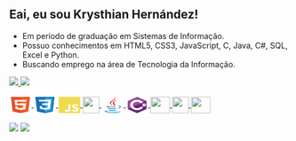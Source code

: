 ## Eai, eu sou Krysthian Hernández!

-  Em período de graduação em Sistemas de Informação. 
-  Possuo conhecimentos em HTML5, CSS3, JavaScript, C, Java, C#, SQL, Excel e Python.
-  Buscando emprego na área de Tecnologia da Informação.
  
   
<div>
  <a href="https://github.com/krysgh">
  <img height="150em" src="https://github-readme-stats.vercel.app/api?username=krysgh&show_icons=true&theme=great-gatsby&include_all_commits=true&count_private=true"/>
  <img height="150em" src="https://github-readme-stats.vercel.app/api/top-langs/?username=krysgh&layout=compact&langs_count=16&theme=great-gatsby"/>
</div>

<div style="display: inline_block"><br>
   <img align="center" height="30" width="40" src="https://raw.githubusercontent.com/devicons/devicon/master/icons/html5/html5-original.svg">
   <img align="center" height="30" width="40" src="https://raw.githubusercontent.com/devicons/devicon/master/icons/css3/css3-original.svg">
   <img align="center" height="30" width="40" src="https://raw.githubusercontent.com/devicons/devicon/master/icons/javascript/javascript-plain.svg">
   <img align="center" height="30" width="30" src="https://uxwing.com/wp-content/themes/uxwing/download/brands-and-social-media/c-program-icon.png">
   <img align="center" height="30" width="40" src="https://raw.githubusercontent.com/devicons/devicon/master/icons/java/java-original.svg">
   <img align="center" height="30" width="40" src="https://raw.githubusercontent.com/devicons/devicon/master/icons/csharp/csharp-original.svg">
   <img align="center" height="30" width="35" src="https://cdn-icons-png.flaticon.com/128/2772/2772128.png"> 
   <img align="center" height="30" width="30" src="https://cdn-icons-png.flaticon.com/128/732/732220.png"> 
   <img align="center" height="30" width="35" src="https://cdn-icons-png.flaticon.com/128/1822/1822899.png">  
</div>

<div> 
  <br>
  <a href="https://instagram.com/kalbiatti" target="_blank"><img src="https://img.shields.io/badge/-Instagram-%23E4405F?style=for-the-badge&logo=instagram&logoColor=white" target="_blank"></a>
  <a href="https://br.linkedin.com/in/krysthian-galbiatti-00a246271" target="_blank"><img src="https://img.shields.io/badge/-LinkedIn-%230077B5?style=for-the-badge&logo=linkedin&logoColor=white" target="_blank"></a> 
</div>
